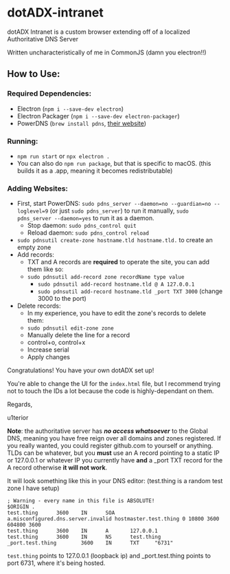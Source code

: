 # dotADX-intranet
dotADX Intranet is a custom browser extending off of a localized Authoritative DNS Server

Written uncharacteristically of me in CommonJS (damn you electron!!)

## How to Use:

### Required Dependencies:
- Electron (`npm i --save-dev electron`)
- Electron Packager (`npm i --save-dev electron-packager`)
- PowerDNS (`brew install pdns`, [their website](https://doc.powerdns.com/authoritative/installation.html))

### Running:
- `npm run start` or `npx electron .`
- You can also do `npm run package`, but that is specific to macOS. (this builds it as a .app, meaning it becomes redistributable)

### Adding Websites:
- First, start PowerDNS: `sudo pdns_server --daemon=no --guardian=no --loglevel=9` (or just `sudo pdns_server`) to run it manually, `sudo pdns_server --daemon=yes` to run it as a daemon.
  - Stop daemon: `sudo pdns_control quit`
  - Reload daemon: `sudo pdns_control reload`
- `sudo pdnsutil create-zone hostname.tld hostname.tld.` to create an empty zone
- Add records:
  - TXT and A records are **required** to operate the site, you can add them like so:
  - `sudo pdnsutil add-record zone recordName type value`
    - `sudo pdnsutil add-record hostname.tld @ A 127.0.0.1`
    - `sudo pdnsutil add-record hostname.tld _port TXT 3000` (change 3000 to the port)
- Delete records:
  - In my experience, you have to edit the zone's records to delete them:
  - `sudo pdnsutil edit-zone zone`
  - Manually delete the line for a record
  - control+o, control+x
  - Increase serial
  - Apply changes

Congratulations! You have your own dotADX set up!

You're able to change the UI for the `index.html` file, but I recommend trying not to touch the IDs a lot because the code is highly-dependant on them.


Regards,

u1terior

**Note**: the authoritative server has ***no access whatsoever*** to the Global DNS, meaning you have free reign over all domains and zones registered. If you really wanted, you could register github.com to yourself or anything. TLDs can be whatever, but you **must** use an A record pointing to a static IP or 127.0.0.1 or whatever IP you currently have **and** a _port TXT record for the A record otherwise **it will not work**.

It will look something like this in your DNS editor: (test.thing is a random test zone I have setup)

```
; Warning - every name in this file is ABSOLUTE!
$ORIGIN .
test.thing      3600    IN      SOA     a.misconfigured.dns.server.invalid hostmaster.test.thing 0 10800 3600 604800 3600
test.thing      3600    IN      A       127.0.0.1
test.thing      3600    IN      NS      test.thing
_port.test.thing        3600    IN      TXT     "6731"
```

`test.thing` points to 127.0.0.1 (loopback ip) and _port.test.thing points to port 6731, where it's being hosted.
